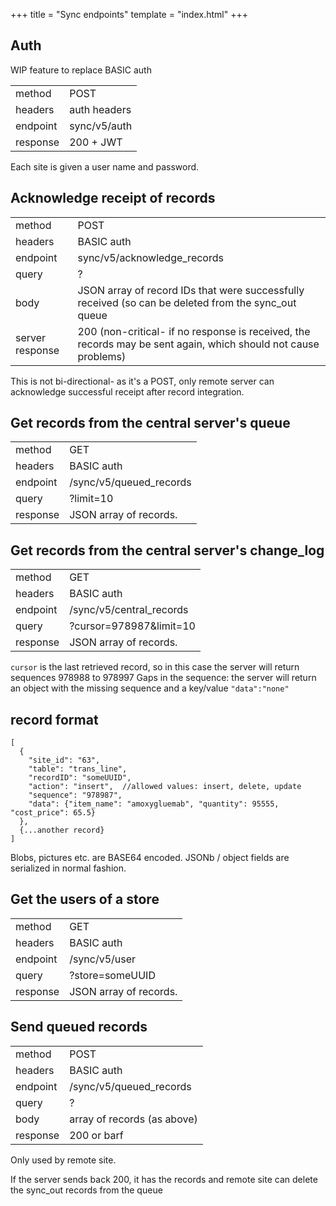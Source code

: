 +++
title = "Sync endpoints"
template = "index.html"
+++

## Auth

WIP feature to replace BASIC auth

|  |   |
|---|---|
| method | POST |
| headers | auth headers  |
| endpoint | sync/v5/auth |
| response | 200 + JWT |

Each site is given a user name and password.

## Acknowledge receipt of records

|  |   |
|---|---|
| method | POST |
| headers | BASIC auth  |
| endpoint | sync/v5/acknowledge_records |
| query | ?  |
| body | JSON array of record IDs that were successfully received (so can be deleted from the sync_out queue |
| server response | 200 (non-critical- if no response is received, the records may be sent again, which should not cause problems) |

This is not bi-directional- as it's a POST, only remote server can acknowledge successful receipt after record integration.

## Get records from the central server's queue
|  |   |
|---|---|
| method | GET |
| headers | BASIC auth  |
| endpoint | /sync/v5/queued_records |
| query | ?limit=10  |
| response | JSON array of records.  |

## Get records from the central server's change_log
|  |   |
|---|---|
| method | GET |
| headers | BASIC auth  |
| endpoint | /sync/v5/central_records |
| query | ?cursor=978987&limit=10  |
| response | JSON array of records.  |

`cursor` is the last retrieved record, so in this case the server will return sequences 978988 to 978997
Gaps in the sequence: the server will return an object with the missing sequence and a key/value `"data":"none"`
## record format
```JS
[
  {
    "site_id": "63",
    "table": "trans_line",
    "recordID": "someUUID",
    "action": "insert",  //allowed values: insert, delete, update
    "sequence": "978987",
    "data": {"item_name": "amoxygluemab", "quantity": 95555, "cost_price": 65.5}
  },
  {...another record}
]
```
Blobs, pictures etc. are BASE64 encoded.
JSONb / object fields are serialized in normal fashion.

## Get the users of a store

|  |   |
|---|---|
| method | GET |
| headers | BASIC auth  |
| endpoint | /sync/v5/user |
| query | ?store=someUUID  |
| response | JSON array of records.  |


## Send queued records

|  |   |
|---|---|
| method | POST |
| headers | BASIC auth  |
| endpoint | /sync/v5/queued_records |
| query | ? |
| body | array of records (as above)  |
| response | 200 or barf  |

Only used by remote site.

If the server sends back 200, it has the records and remote site can delete the sync_out records from the queue
